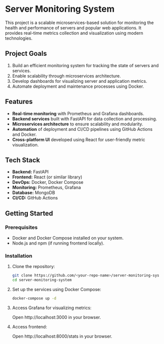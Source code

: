 # Server Monitoring System  

This project is a scalable microservices-based solution for monitoring the health and performance of servers and popular web applications. It provides real-time metrics collection and visualization using modern technologies.  

## Project Goals  
1. Build an efficient monitoring system for tracking the state of servers and services.  
2. Enable scalability through microservices architecture.  
3. Develop dashboards for visualizing server and application metrics.  
4. Automate deployment and maintenance processes using Docker.  

## Features  
- **Real-time monitoring** with Prometheus and Grafana dashboards.  
- **Backend services** built with FastAPI for data collection and processing.  
- **Microservices architecture** to ensure scalability and modularity.  
- **Automation** of deployment and CI/CD pipelines using GitHub Actions and Docker.  
- **Cross-platform UI** developed using React for user-friendly metric visualization.  

## Tech Stack  
- **Backend:** FastAPI  
- **Frontend:** React (or similar library)  
- **DevOps:** Docker, Docker Compose  
- **Monitoring:** Prometheus, Grafana  
- **Database:** MongoDB  
- **CI/CD:** GitHub Actions  

## Getting Started  

### Prerequisites  
- Docker and Docker Compose installed on your system.  
- Node.js and npm (if running frontend locally).  

### Installation  
1. Clone the repository:

   ```bash  
   git clone https://github.com/<your-repo-name>/server-monitoring-system.git  
   cd server-monitoring-system  
   ```
   
2. Set up the services using Docker Compose:
  
    ```bash
    docker-compose up -d
    ```

3. Access Grafana for visualizing metrics:

   Open http://localhost:3000 in your browser.

4. Access frontend:

   Open http://localhost:8000/stats in your browser.

